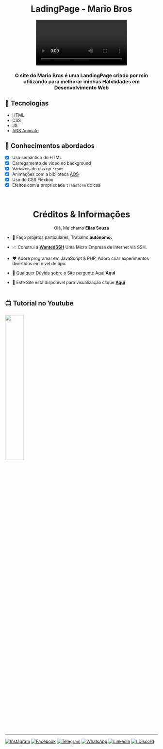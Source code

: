<h1 align="center">
  <b>LadingPage - Mario Bros</b>
</h1>

<p align="center">
    </video>
      <video class="video" autoplay loop>
      <source src="https://user-images.githubusercontent.com/55217266/234727169-ec463911-75b0-4871-ad86-f47e6182921e.mp4" type="video/mp4" />
    </video>
</p>

<h3 align="center">O site do <b>Mario Bros</b> é uma LandingPage criado por min utilizando para melhorar minhas Habilidades em Desenvolvimento Web</h3> 



## 🚀 Tecnologias

- HTML
- CSS
- JS
- [AOS Animate](https://michalsnik.github.io/aos/)

## 📔 Conhecimentos abordados

- [x] Uso semântico do HTML
- [x] Carregamento de video no background
- [x] Váriaveis do css no `:root`
- [x] Animações com a biblioteca [AOS](https://michalsnik.github.io/aos/)
- [x] Uso do CSS Flexbox
- [x] Efeitos com a propriedade `transform` do css

<br>
<h1><center><b>Créditos & Informações</b></center></h1>


<p align="center">Olá, Me chamo <b>Elias Souza</b> </p>

- 💼  Faço projetos particulares, Trabalho <b>autônomo.</b>

- 📈  Construi a **[WantedSSH](https://wantedssh.xyz)** Uma Micro Empresa de Internet via SSH.

- ❤️  Adore programar em JavaScript & PHP, Adoro criar experimentos divertidos em nível de tipo.

- 💬  Qualquer Dúvida sobre o Site pergunte Aqui **[Aqui](https://github.com/EresPvP/MarioBros-Site/pulls)**

- 🤖 Este Site está disponivel para visualização clique **[Aqui](https://discord.gg/jwxEWURKfa)**
<br><br>



## 📺 Tutorial no Youtube

<a href="https://www.youtube.com/watch?v=6Ok-kUrBGp8" target="_blank">
 <img src="https://img.youtube.com/vi/6Ok-kUrBGp8/maxresdefault.jpg" width="35%" height="auto" />
</a>
<hr>

[![Instagram](https://img.shields.io/badge/Instagram-E4405F?style=for-the-badge&logo=instagram&logoColor=white)](https://www.instagram.com/lilias_sz/)
[![Facebook](https://img.shields.io/badge/Facebook-1877F2?style=for-the-badge&logo=facebook&logoColor=white)](https://www.facebook.com/100010095367629)
[![Telegram](https://img.shields.io/badge/Telegram-2CA5E0?style=for-the-badge&logo=telegram&logoColor=white)](https://t.me/lilias_Sz)
[![WhatsApp](https://img.shields.io/badge/WhatsApp-25D366?style=for-the-badge&logo=whatsapp&logoColor=white)](https://api.whatsapp.com/send?phone=5511959394123&text=Olá%20*Elias*%20vim%20pelo%20GitHub%20)
[![Linkedin](https://img.shields.io/badge/LinkedIn-0077B5?style=for-the-badge&logo=linkedin&logoColor=white)](https://www.linkedin.com/in/elias-souza-144598214/)
[![LDiscord](https://img.shields.io/badge/Discord-7289DA?style=for-the-badge&logo=discord&logoColor=white
)](https://discord.gg/jwxEWURKfa)



